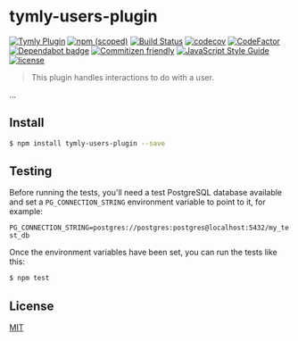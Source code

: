 # tymly-users-plugin
[![Tymly Plugin](https://img.shields.io/badge/tymly-plugin-blue.svg)](https://tymly.io/)
[![npm (scoped)](https://img.shields.io/npm/v/@wmfs/tymly-users-plugin.svg)](https://www.npmjs.com/package/@wmfs/tymly-users-plugin)
[![Build Status](https://travis-ci.org/wmfs/tymly-users-plugin.svg?branch=master)](https://travis-ci.org/wmfs/tymly-users-plugin)
[![codecov](https://codecov.io/gh/wmfs/tymly-users-plugin/branch/master/graph/badge.svg)](https://codecov.io/gh/wmfs/tymly-users-plugin)
[![CodeFactor](https://www.codefactor.io/repository/github/wmfs/tymly-users-plugin/badge)](https://www.codefactor.io/repository/github/wmfs/tymly-users-plugin)
[![Dependabot badge](https://img.shields.io/badge/Dependabot-active-brightgreen.svg)](https://dependabot.com/)
[![Commitizen friendly](https://img.shields.io/badge/commitizen-friendly-brightgreen.svg)](http://commitizen.github.io/cz-cli/)
[![JavaScript Style Guide](https://img.shields.io/badge/code_style-standard-brightgreen.svg)](https://standardjs.com)
[![license](https://img.shields.io/github/license/mashape/apistatus.svg)](https://github.com/wmfs/tymly/blob/master/packages/pg-concat/LICENSE)

> This plugin handles interactions to do with a user.

...

## <a name="install"></a>Install
```bash
$ npm install tymly-users-plugin --save
```

## <a name="test"></a>Testing

Before running the tests, you'll need a test PostgreSQL database available and set a `PG_CONNECTION_STRING` environment variable to point to it, for example:

```PG_CONNECTION_STRING=postgres://postgres:postgres@localhost:5432/my_test_db```


Once the environment variables have been set, you can run the tests like this:

```bash
$ npm test
```


## <a name="license"></a>License

[MIT](https://github.com/wmfs/tymly/blob/master/LICENSE)
